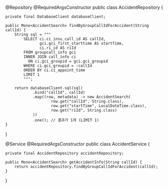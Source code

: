 @Repository
@RequiredArgsConstructor
public class AccidentRepository {

    private final DatabaseClient databaseClient;

    public Mono<AccidentSearch> findByGroupCallIdForAccident(String callId) {
        String sql = """
            SELECT ci.ci_insu_call_id AS callId,
                   gci.gci_first_starttime AS startTime,
                   ci.ri_id AS riId
            FROM groupcall_info gci
            INNER JOIN call_info ci
              ON ci.gci_groupid = gci.gci_groupid
            WHERE ci.gci_groupid = :callId
            ORDER BY ci.ci_appoint_time
            LIMIT 1
            """;

        return databaseClient.sql(sql)
                .bind("callId", callId)
                .map((row, metadata) -> new AccidentSearch(
                        row.get("callId", String.class),
                        row.get("startTime", LocalDateTime.class),
                        row.get("riId", String.class)
                ))
                .one(); // 결과가 1개 (LIMIT 1)
    }
}

@Service
@RequiredArgsConstructor
public class AccidentService {

    private final AccidentRepository accidentRepository;

    public Mono<AccidentSearch> getAccidentInfo(String callId) {
        return accidentRepository.findByGroupCallIdForAccident(callId);
    }
}
